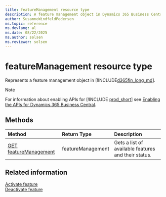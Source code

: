```yaml
---
title: featureManagement resource type
description: A feature management object in Dynamics 365 Business Central.
author: SusanneWindfeldPedersen
ms.topic: reference
ms.devlang: al
ms.date: 08/22/2025
ms.author: solsen
ms.reviewer: solsen
---
```


# featureManagement resource type

Represents a feature management object in [!INCLUDE[d365fin_long_md](../../includes/d365fin_long_md.md)].

> [!NOTE]
> For information about enabling APIs for [!INCLUDE [prod_short](../../includes/prod_short.md)] see [Enabling the APIs for Dynamics 365 Business Central](../../api-reference/v2.0/enabling-apis-for-dynamics-nav.md).

## Methods

| Method | Return Type|Description |
|:--------------------|:-----------|:-------------------------|
|[GET featureManagement](../api/dynamics_featuremanagement_get.md)|featureManagement|Gets a list of available features and their status.|

## Related information

[Activate feature](dynamics_activate.md)  
[Deactivate feature](dynamics_deactivate.md)
